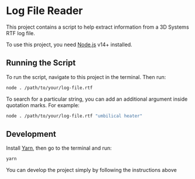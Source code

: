 # Log File Reader

This project contains a script to help extract information from a 3D Systems RTF log file.

To use this project, you need [Node.js](https://nodejs.org/en/) v14+ installed.

## Running the Script

To run the script, navigate to this project in the terminal. Then run:

```sh
node . /path/to/your/log-file.rtf
```

To search for a particular string, you can add an additional argument inside quotation marks. For example:

```sh
node . /path/to/your/log-file.rtf "umbilical heater"
```

## Development

Install [Yarn](https://yarnpkg.com/), then go to the terminal and run:

```sh
yarn
```

You can develop the project simply by following the instructions above
